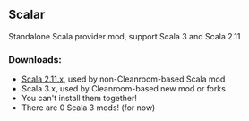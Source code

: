## Scalar

Standalone Scala provider mod, support Scala 3 and Scala 2.11

### Downloads:

- [Scala 2.11.x](https://github.com/CleanroomMC/Scalar/releases/tag/2.11.12), used by non-Cleanroom-based Scala mod
- Scala 3.x, used by Cleanroom-based new mod or forks
- You can't install them together!
- There are 0 Scala 3 mods! (for now)